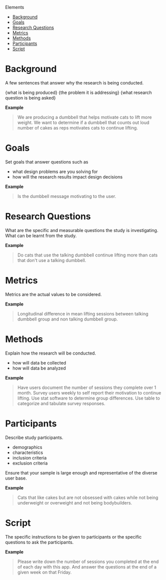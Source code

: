 Elements

- [Background](#Background)
- [Goals](#Goals)
- [Research Questions](#Research%20Questions)
- [Metrics](#Metrics)
- [Methods](#Methods)
- [Participants](#Participants)
- [Script](#Script)

# Background

A few sentences that answer why the research is being conducted.

{what is being produced} {the problem it is addressing} {what research question is being asked}

**Example**

> We are producing a dumbbell that helps motivate cats to lift more weight. We want to determine if a dumbbell that counts out loud number of cakes as reps motivates cats to continue lifting.

# Goals

Set goals that answer questions such as

- what design problems are you solving for
- how will the research results impact design decisions

**Example**

> Is the dumbbell message motivating to the user.

# Research Questions

What are the specific and measurable questions the study is investigating.
What can be learnt from the study.

**Example**

> Do cats that use the talking dumbbell continue lifting more than cats that don't use a talking dumbbell.

# Metrics

Metrics are the actual values to be considered.

**Example**

> Longitudinal difference in mean lifting sessions between talking dumbbell group and non talking dumbbell group.

# Methods

Explain how the research will be conducted.

- how will data be collected
- how will data be analyzed

**Example**

> Have users document the number of sessions they complete over 1 month. Survey users weekly to self report their motivation to continue lifting.
> Use stat software to determine group differences. Use table to categorize and tabulate survey responses.

# Participants

Describe study participants.

- demographics
- characteristics
- inclusion criteria
- exclusion criteria

Ensure that your sample is large enough and representative of the diverse user base.

**Example**

> Cats that like cakes but are not obsessed with cakes while not being underweight or overweight and not being bodybuilders.

# Script

The specific instructions to be given to participants or the specific questions to ask the participants.

**Example**

> Please write down the number of sessions you completed at the end of each day with this app. And answer the questions at the end of a given week on that Friday.

